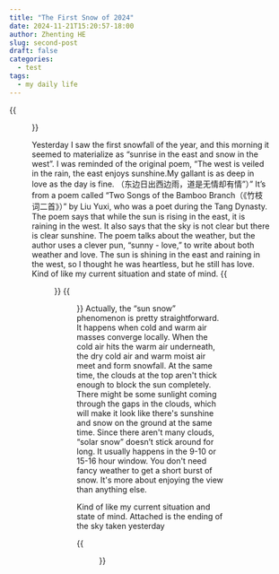 ```yaml
---
title: "The First Snow of 2024"
date: 2024-11-21T15:20:57-18:00
author: Zhenting HE
slug: second-post
draft: false
categories:
  - test
tags:
  - my daily life
---
```

{{<figure src="/videos/2024 first snow video.mp4" title="The First Snow Moment of the year!" width="720">}}

Yesterday I saw the first snowfall of the year, and this morning it seemed to materialize as  “sunrise in the east and snow in the west”. I was reminded of the original poem, “The west is veiled in the rain, the east enjoys sunshine.My gallant is as deep in love as the day is fine. （东边日出西边雨，道是无情却有情”）” It’s from a poem called “Two Songs of the Bamboo Branch（《竹枝词二首》）” by Liu Yuxi, who was a poet during the Tang Dynasty. The poem says that while the sun is rising in the east, it is raining in the west. It also says that the sky is not clear but there is clear sunshine. The poem talks about the weather, but the author uses a clever pun, “sunny - love,” to write about both weather and love. The sun is shining in the east and raining in the west, so I thought he was heartless, but he still has love.
Kind of like my current situation and state of mind.
{{<figure src="/images/2024 first snow-01.jpg" title="Window before and after the first snow" width="720">}}
{{<figure src="/images/2024 first snow-02.jpg" title="The Other Side of Clear" width="720">}}
Actually, the “sun snow” phenomenon is pretty straightforward. It happens when cold and warm air masses converge locally. When the cold air hits the warm air underneath, the dry cold air and warm moist air meet and form snowfall. At the same time, the clouds at the top aren't thick enough to block the sun completely. There might be some sunlight coming through the gaps in the clouds, which will make it look like there's sunshine and snow on the ground at the same time. Since there aren't many clouds, “solar snow” doesn’t stick around for long. It usually happens in the 9-10 or 15-16 hour window. You don't need fancy weather to get a short burst of snow. It's more about enjoying the view than anything else.

Kind of like my current situation and state of mind. Attached is the ending of the sky taken yesterday

{{<figure src="/images/2024 first snow-03.jpg" title="A favorite layered sky" width="720">}}
